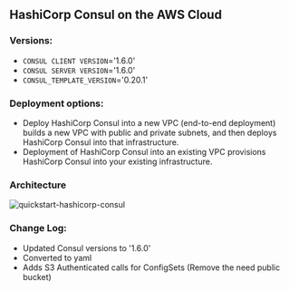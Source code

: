 ## HashiCorp Consul on the AWS Cloud

### Versions:
* `CONSUL CLIENT VERSION`='1.6.0'
* `CONSUL SERVER VERSION`='1.6.0'
* `CONSUL_TEMPLATE_VERSION`='0.20.1'

### Deployment options:

* Deploy HashiCorp Consul into a new VPC (end-to-end deployment) builds a new VPC with public and private subnets, and then deploys HashiCorp Consul into that infrastructure.
* Deployment of HashiCorp Consul into an existing VPC provisions HashiCorp Consul into your existing infrastructure. 

### Architecture

![quickstart-hashicorp-consul](/images/consul.png)

### Change Log: 

* Updated Consul versions to '1.6.0'
* Converted to yaml
* Adds S3 Authenticated calls for ConfigSets (Remove the need public bucket)






